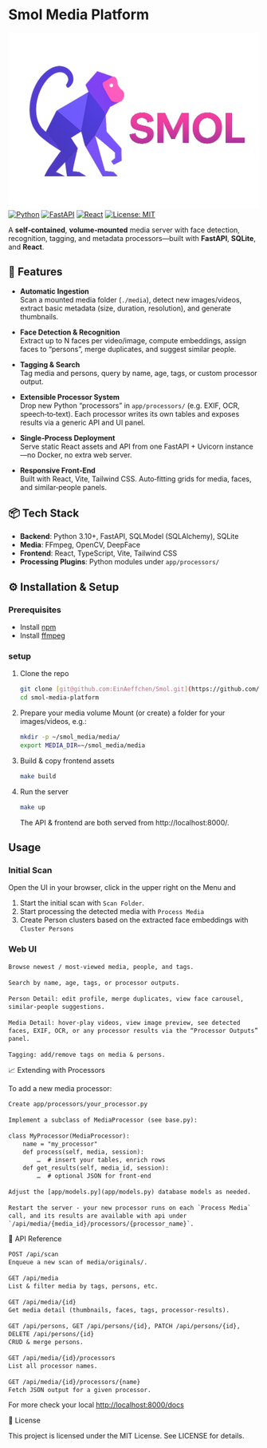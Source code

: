 # Smol Media Platform
![logo](frontend/public/logo.png)
[![Python](https://img.shields.io/badge/Python-%3E%3D3.10-blue)](https://python.org)
[![FastAPI](https://img.shields.io/badge/FastAPI-%5E0.95-lightgrey)](https://fastapi.tiangolo.com)
[![React](https://img.shields.io/badge/React-%5E18.0-61DAFB)](https://reactjs.org)
[![License: MIT](https://img.shields.io/badge/License-MIT-yellow.svg)](LICENSE)

A **self‑contained**, **volume‑mounted** media server with face detection, recognition, tagging, and metadata processors—built with **FastAPI**, **SQLite**, and **React**.


## 🚀 Features

- **Automatic Ingestion**  
  Scan a mounted media folder (`./media`), detect new images/videos, extract basic metadata (size, duration, resolution), and generate thumbnails.

- **Face Detection & Recognition**  
  Extract up to N faces per video/image, compute embeddings, assign faces to “persons”, merge duplicates, and suggest similar people.

- **Tagging & Search**  
  Tag media and persons, query by name, age, tags, or custom processor output.

- **Extensible Processor System**  
  Drop new Python “processors” in `app/processors/` (e.g. EXIF, OCR, speech‑to‑text). Each processor writes its own tables and exposes results via a generic API and UI panel.

- **Single‑Process Deployment**  
  Serve static React assets and API from one FastAPI + Uvicorn instance—no Docker, no extra web server.

- **Responsive Front‑End**  
  Built with React, Vite, Tailwind CSS. Auto‑fitting grids for media, faces, and similar‑people panels.


## 📦 Tech Stack

- **Backend**: Python 3.10+, FastAPI, SQLModel (SQLAlchemy), SQLite  
- **Media**: FFmpeg, OpenCV, DeepFace  
- **Frontend**: React, TypeScript, Vite, Tailwind CSS  
- **Processing Plugins**: Python modules under `app/processors/`  



## ⚙️ Installation & Setup


### Prerequisites

* Install [npm](https://docs.npmjs.com/cli/v9/configuring-npm/install?v=trues)
* Install [ffmpeg](https://ffmpeg.org/download.html)

### setup

1. Clone the repo
    ```sh
    git clone [git@github.com:EinAeffchen/Smol.git](https://github.com/EinAeffchen/Smol.git)
    cd smol-media-platform
    ```

2. Prepare your media volume
Mount (or create) a folder for your images/videos, e.g.:
    ```sh
    mkdir -p ~/smol_media/media/
    export MEDIA_DIR=~/smol_media/media
    ```

3. Build & copy frontend assets
    ```sh
    make build
    ```

4. Run the server
    ```sh
    make up
    ````
    The API & frontend are both served from http://localhost:8000/.

## Usage
### Initial Scan

Open the UI in your browser, click in the upper right on the Menu and 
1. Start the initial scan with `Scan Folder`. 
2. Start processing the detected media with `Process Media`
3. Create Person clusters based on the extracted face embeddings with `Cluster Persons`

### Web UI

    Browse newest / most‑viewed media, people, and tags.

    Search by name, age, tags, or processor outputs.

    Person Detail: edit profile, merge duplicates, view face carousel, similar‑people suggestions.

    Media Detail: hover‑play videos, view image preview, see detected faces, EXIF, OCR, or any processor results via the “Processor Outputs” panel.

    Tagging: add/remove tags on media & persons.

📈 Extending with Processors

To add a new media processor:

    Create app/processors/your_processor.py

    Implement a subclass of MediaProcessor (see base.py):

    class MyProcessor(MediaProcessor):
        name = "my_processor"
        def process(self, media, session):
            …  # insert your tables, enrich rows
        def get_results(self, media_id, session):
            …  # optional JSON for front‑end

    Adjust the [app/models.py](app/models.py) database models as needed.

    Restart the server - your new processor runs on each `Process Media` call, and its results are available with api under `/api/media/{media_id}/processors/{processor_name}`.

🔗 API Reference

    POST /api/scan
    Enqueue a new scan of media/originals/.

    GET /api/media
    List & filter media by tags, persons, etc.

    GET /api/media/{id}
    Get media detail (thumbnails, faces, tags, processor‑results).

    GET /api/persons, GET /api/persons/{id}, PATCH /api/persons/{id}, DELETE /api/persons/{id}
    CRUD & merge persons.

    GET /api/media/{id}/processors
    List all processor names.

    GET /api/media/{id}/processors/{name}
    Fetch JSON output for a given processor.

For more check your local [http://localhost:8000/docs](http://localhost:8000/docs)

📄 License

This project is licensed under the MIT License. See LICENSE for details.
